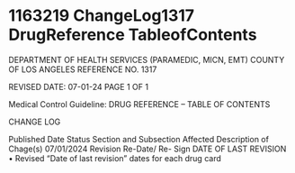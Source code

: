# 1163219 ChangeLog1317 DrugReference TableofContents

DEPARTMENT OF HEALTH SERVICES (PARAMEDIC, MICN, EMT) 
COUNTY OF LOS ANGELES REFERENCE NO. 1317 
 
 
REVISED DATE: 07-01-24                                                              PAGE 1 OF 1 
 
Medical Control Guideline: DRUG REFERENCE – TABLE OF CONTENTS 
 
CHANGE LOG 
 
Published 
Date 
Status Section and 
Subsection Affected 
Description of Chage(s) 
07/01/2024 Revision 
Re-Date/ Re-
Sign 
DATE OF LAST 
REVISION 
• Revised “Date of last revision” 
dates for each drug card
